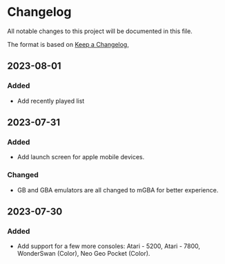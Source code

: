 # Changelog

All notable changes to this project will be documented in this file.

The format is based on [Keep a Changelog](https://keepachangelog.com/en/1.0.0/),

## 2023-08-01
### Added
- Add recently played list

## 2023-07-31
### Added
- Add launch screen for apple mobile devices.

### Changed
- GB and GBA emulators are all changed to mGBA for better experience.

## 2023-07-30
### Added
- Add support for a few more consoles: Atari - 5200, Atari - 7800, WonderSwan (Color), Neo Geo Pocket (Color).
